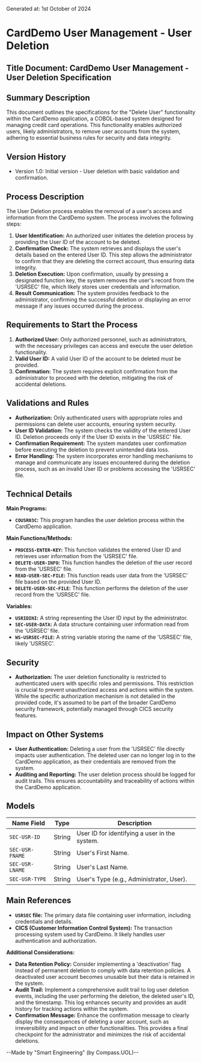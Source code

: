 Generated at: 1st October of 2024

# CardDemo User Management - User Deletion

## Title Document: CardDemo User Management - User Deletion Specification

## Summary Description

This document outlines the specifications for the "Delete User" functionality within the CardDemo application, a COBOL-based system designed for managing credit card operations. This functionality enables authorized users, likely administrators, to remove user accounts from the system, adhering to essential business rules for security and data integrity.

## Version History

- Version 1.0: Initial version - User deletion with basic validation and confirmation.

## Process Description

The User Deletion process enables the removal of a user's access and information from the CardDemo system. The process involves the following steps:

1. **User Identification:** An authorized user initiates the deletion process by providing the User ID of the account to be deleted.
2. **Confirmation Check:** The system retrieves and displays the user's details based on the entered User ID. This step allows the administrator to confirm that they are deleting the correct account, thus ensuring data integrity.
3. **Deletion Execution:** Upon confirmation, usually by pressing a designated function key, the system removes the user's record from the 'USRSEC' file, which likely stores user credentials and information.
4. **Result Communication:** The system provides feedback to the administrator, confirming the successful deletion or displaying an error message if any issues occurred during the process.

## Requirements to Start the Process

1. **Authorized User:** Only authorized personnel, such as administrators, with the necessary privileges can access and execute the user deletion functionality.
2. **Valid User ID:** A valid User ID of the account to be deleted must be provided.
3. **Confirmation:** The system requires explicit confirmation from the administrator to proceed with the deletion, mitigating the risk of accidental deletions.

## Validations and Rules

* **Authorization:** Only authenticated users with appropriate roles and permissions can delete user accounts, ensuring system security.
* **User ID Validation:** The system checks the validity of the entered User ID. Deletion proceeds only if the User ID exists in the 'USRSEC' file.
* **Confirmation Requirement:** The system mandates user confirmation before executing the deletion to prevent unintended data loss.
* **Error Handling:** The system incorporates error handling mechanisms to manage and communicate any issues encountered during the deletion process, such as an invalid User ID or problems accessing the 'USRSEC' file.

## Technical Details

**Main Programs:**

* **`COUSR03C`:** This program handles the user deletion process within the CardDemo application.

**Main Functions/Methods:**

* **`PROCESS-ENTER-KEY`:** This function validates the entered User ID and retrieves user information from the 'USRSEC' file.
* **`DELETE-USER-INFO`:** This function handles the deletion of the user record from the 'USRSEC' file.
* **`READ-USER-SEC-FILE`:**  This function reads user data from the 'USRSEC' file based on the provided User ID.
* **`DELETE-USER-SEC-FILE`:** This function performs the deletion of the user record from the 'USRSEC' file.

**Variables:**

* **`USRIDINI`:**  A string representing the User ID input by the administrator.
* **`SEC-USER-DATA`:**  A data structure containing user information read from the 'USRSEC' file.
* **`WS-USRSEC-FILE`:** A string variable storing the name of the 'USRSEC' file, likely 'USRSEC'.

## Security

* **Authorization:** The user deletion functionality is restricted to authenticated users with specific roles and permissions. This restriction is crucial to prevent unauthorized access and actions within the system. While the specific authorization mechanism is not detailed in the provided code, it's assumed to be part of the broader CardDemo security framework, potentially managed through CICS security features.

## Impact on Other Systems

* **User Authentication:** Deleting a user from the 'USRSEC' file directly impacts user authentication. The deleted user can no longer log in to the CardDemo application, as their credentials are removed from the system.
* **Auditing and Reporting:** The user deletion process should be logged for audit trails. This ensures accountability and traceability of actions within the CardDemo application.

## Models

| Name Field        | Type   | Description                                      |
|-------------------|--------|--------------------------------------------------|
| `SEC-USR-ID`     | String | User ID for identifying a user in the system. |
| `SEC-USR-FNAME`  | String | User's First Name.                             |
| `SEC-USR-LNAME`  | String | User's Last Name.                              |
| `SEC-USR-TYPE`   | String | User's Type (e.g., Administrator, User).       |

## Main References

* **`USRSEC` file:** The primary data file containing user information, including credentials and details.
* **CICS (Customer Information Control System):** The transaction processing system used by CardDemo. It likely handles user authentication and authorization.

**Additional Considerations:**

* **Data Retention Policy:**  Consider implementing a 'deactivation' flag instead of permanent deletion to comply with data retention policies. A deactivated user account becomes unusable but their data is retained in the system.
* **Audit Trail:** Implement a comprehensive audit trail to log user deletion events, including the user performing the deletion, the deleted user's ID, and the timestamp. This log enhances security and provides an audit history for tracking actions within the system.
* **Confirmation Message:** Enhance the confirmation message to clearly display the consequences of deleting a user account, such as irreversibility and impact on other functionalities. This provides a final checkpoint for the administrator and minimizes the risk of accidental deletions.

--Made by "Smart Engineering" (by Compass.UOL)--